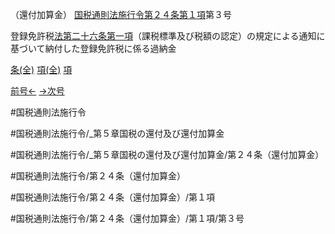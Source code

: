 （還付加算金）
[国税通則法施行令第２４条第１項](国税通則法施行＿令＿第２４条第１項)第３号

登録免許税[法第二十六条第一項](国税通則法＿＿＿＿＿第２６条第１項)（課税標準及び税額の認定）の規定による通知に基づいて納付した登録免許税に係る過納金

[条(全)](国税通則法施行＿令＿第２４条_.md)    [項(全)](国税通則法施行＿令＿第２４条第１項_.md)    [項](国税通則法施行＿令＿第２４条第１項.md)

[前号←](国税通則法施行＿令＿第２４条第１項第２号.md)    [→次号](国税通則法施行＿令＿第２４条第１項第４号.md)

#国税通則法施行令

#国税通則法施行令/_第５章国税の還付及び還付加算金

#国税通則法施行令/_第５章国税の還付及び還付加算金/第２４条（還付加算金）

#国税通則法施行令/第２４条（還付加算金）

#国税通則法施行令/第２４条（還付加算金）/第１項

#国税通則法施行令/第２４条（還付加算金）/第１項/第３号

